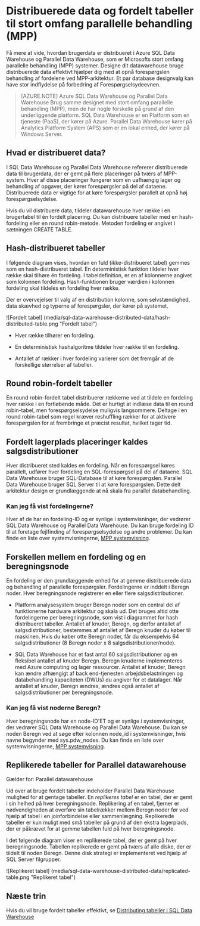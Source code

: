 <properties
   pageTitle="Fordelt og distribueres Tabelindstillinger stort omfang parallelle behandling (MPP) systemer for SQL Data Warehouse og Parallel Data Warehouse | Microsoft Azure"
   description="Få mere at vide, hvordan data distribueres til stort omfang parallelle behandling (MPP) og indstillinger til at distribuere tabeller i Azure SQL Data Warehouse og Parallel Data Warehouse."
   services="sql-data-warehouse"
   documentationCenter="NA"
   authors="barbkess"
   manager="barbkess"
   editor=""/>

<tags
   ms.service="sql-data-warehouse"
   ms.devlang="NA"
   ms.topic="article"
   ms.tgt_pltfrm="NA"
   ms.workload="data-services"
   ms.date="10/10/2016"
   ms.author="barbkess"/>


# <a name="distributed-data-and-distributed-tables-for-massively-parallel-processing-mpp"></a>Distribuerede data og fordelt tabeller til stort omfang parallelle behandling (MPP)

Få mere at vide, hvordan brugerdata er distribueret i Azure SQL Data Warehouse og Parallel Data Warehouse, som er Microsofts stort omfang parallelle behandling (MPP) systemer. Designe dit datawarehouse bruge distribuerede data effektivt hjælper dig med at opnå forespørgslen behandling af fordelene ved MPP-arkitektur. Et par database designvalg kan have stor indflydelse på forbedring af Forespørgselsydeevnen.  

>[AZURE.NOTE] Azure SQL Data Warehouse og Parallel Data Warehouse Brug samme designet med stort omfang parallelle behandling (MPP), men de har nogle forskelle på grund af den underliggende platform. SQL Data Warehouse er en Platform som en tjeneste (PaaS), der kører på Azure. Parallel Data Warehouse kører på Analytics Platform System (APS) som er en lokal enhed, der kører på Windows Server.

## <a name="what-is-distributed-data"></a>Hvad er distribueret data?

I SQL Data Warehouse og Parallel Data Warehouse refererer distribuerede data til brugerdata, der er gemt på flere placeringer på tværs af MPP-system. Hver af disse placeringer fungerer som en uafhængig lager og behandling af opgaver, der kører forespørgsler på del af dataene. Distribuerede data er vigtige for at køre forespørgsler parallelt at opnå høj forespørgselsydelse.

Hvis du vil distribuere data, tildeler datawarehouse hver række i en brugertabel til én fordelt placering.  Du kan distribuere tabeller med en hash-fordeling eller en round robin-metode. Metoden fordeling er angivet i sætningen CREATE TABLE. 

## <a name="hash-distributed-tables"></a>Hash-distribueret tabeller
  
I følgende diagram vises, hvordan en fuld (ikke-distribueret tabel) gemmes som en hash-distribueret tabel. En deterministisk funktion tildeler hver række skal tilhøre én fordeling. I tabeldefinition, er en af kolonnerne angivet som kolonnen fordeling. Hash-funktionen bruger værdien i kolonnen fordeling skal tildeles en fordeling hver række.

Der er overvejelser til valg af en distribution kolonne, som selvstændighed, data skævhed og typerne af forespørgsler, der kører på systemet.
  
![Fordelt tabel] (media/sql-data-warehouse-distributed-data/hash-distributed-table.png "Fordelt tabel")  
  
-   Hver række tilhører en fordeling.  
  
-   En deterministisk hashalgoritme tildeler hver række til en fordeling.  
  
-   Antallet af rækker i hver fordeling varierer som det fremgår af de forskellige størrelser af tabeller.

## <a name="round-robin-distributed-tables"></a>Round robin-fordelt tabeller

En round robin-fordelt tabel distribuerer rækkerne ved at tildele en fordeling hver række i en fortløbende måde. Det er hurtigt at indlæse data til en round robin-tabel, men forespørgselsydelse muligvis langsommere.  Deltage i en round robin-tabel som regel kræver reshuffling rækker for at aktivere forespørgslen for at frembringe et præcist resultat, hvilket tager tid.

## <a name="distributed-storage-locations-are-called-distributions"></a>Fordelt lagerplads placeringer kaldes salgsdistributioner

Hver distribueret sted kaldes en fordeling. Når en forespørgsel køres parallelt, udfører hver fordeling en SQL-forespørgsel på del af dataene. SQL Data Warehouse bruger SQL-Database til at køre forespørgslen. Parallel Data Warehouse bruger SQL Server til at køre forespørgslen. Dette delt arkitektur design er grundlæggende at nå skala fra parallel databehandling.

### <a name="can-i-view-the-distributions"></a>Kan jeg få vist fordelingerne?

Hver af de har en fordeling-ID og er synlige i systemvisninger, der vedrører SQL Data Warehouse og Parallel Data Warehouse. Du kan bruge fordeling ID til at foretage fejlfinding af forespørgselsydelse og andre problemer. Du kan finde en liste over systemvisningerne, [MPP systemvisning](sql-data-warehouse-reference-tsql-statements.md).

## <a name="difference-between-a-distribution-and-a-compute-node"></a>Forskellen mellem en fordeling og en beregningsnode

En fordeling er den grundlæggende enhed for at gemme distribuerede data og behandling af parallelle forespørgsler. Fordelingerne er inddelt i Beregn noder. Hver beregningsnode registrerer en eller flere salgsdistributioner.  

-   Platform analysesystem bruger Beregn noder som en central del af funktionerne hardware arkitektur og skala ud. Det bruges altid otte fordelingerne per beregningsnode, som vist i diagrammet for hash distribueret tabeller. Antallet af knuder, Beregn, og derfor antallet af salgsdistributioner, bestemmes af antallet af Beregn knuder du køber til maskinen. Hvis du køber otte Beregn noder, får du eksempelvis 64 salgsdistributioner (8 Beregn noder x 8 salgsdistributioner/node). 

-   SQL Data Warehouse har et fast antal 60 salgsdistributioner og en fleksibel antallet af knuder Beregn. Beregn knuderne implementeres med Azure computing og lager ressourcer. Antallet af knuder, Beregn kan ændre afhængigt af back end-tjenesten arbejdsbelastningen og databehandling kapaciteten (DWUs) du angiver for et datalager. Når antallet af knuder, Beregn ændres, ændres også antallet af salgsdistributioner per beregningsnode. 

### <a name="can-i-view-the-compute-nodes"></a>Kan jeg få vist noderne Beregn?

Hver beregningsnode har en node-ID'ET og er synlige i systemvisninger, der vedrører SQL Data Warehouse og Parallel Data Warehouse.  Du kan se noden Beregn ved at søge efter kolonnen node_id i systemvisninger, hvis navne begynder med sys.pdw_nodes. Du kan finde en liste over systemvisningerne, [MPP systemvisning](sql-data-warehouse-reference-tsql-statements.md).

## <a name="Replicated"></a>Replikerede tabeller for Parallel datawarehouse 
  
Gælder for: Parallel datawarehouse

Ud over at bruge fordelt tabeller indeholder Parallel Data Warehouse mulighed for at gentage tabeller. En *replikeres tabel* er en tabel, der er gemt i sin helhed på hver beregningsnode. Replikering af en tabel, fjerner er nødvendigheden at overføre sin tabelrækker mellem Beregn noder før ved hjælp af tabel i en joinforbindelse eller sammenlægning. Replikerede tabeller er kun muligt med små tabeller på grund af den ekstra lagerplads, der er påkrævet for at gemme tabellen fuld på hver beregningsnode.  
  
I det følgende diagram viser en replikerede tabel, der er gemt på hver beregningsnode. Tabellen replikerede er gemt på tværs af alle diske, der er tildelt til noden Beregn. Denne disk strategi er implementeret ved hjælp af SQL Server filgrupper.  
  
![Replikeret tabel] (media/sql-data-warehouse-distributed-data/replicated-table.png "Replikeret tabel") 
  
## <a name="next-steps"></a>Næste trin
  
Hvis du vil bruge fordelt tabeller effektivt, se [Distributing tabeller i SQL Data Warehouse](sql-data-warehouse-tables-distribute.md)  
  



  
